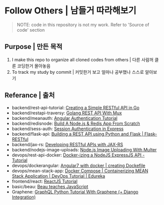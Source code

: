 Follow Others | 남들거 따라해보기
==============

> NOTE: code in this repository is not my work. Refer to 'Source of code' section

## Purpose | 만든 목적
1. I make this repo to organize all cloned codes from others | 다른 사람꺼 클론 코딩한거 몰아놓음
2. To track my study by commit | 커밋한거 보고 얼마나 공부했나 스스로 알아보기

## Referance | 출처
- backend/rest-api-tutorial: [Creating a Simple RESTful API in Go](https://youtu.be/W5b64DXeP0o)
- backend/restapi-traversy: [Golang REST API With Mux](https://youtu.be/SonwZ6MF5BE)
- backend/meanauth: [Angular Authentication Tutorial](https://www.youtube.com/playlist?list=PLC3y8-rFHvwg2RBz6UplKTGIXREj9dV0G)
- backend/redisnode: [Build A Node.js & Redis App From Scratch](https://youtu.be/9S-mphgE5fA)
- backend/sess-auth: [Session Authentication in Express](https://youtu.be/OH6Z0dJ_Huk)
- backend/flask-api: [Building a REST API using Python and Flask | Flask-RESTful](https://www.youtube.com/watch?v=s_ht4AKnWZg)
- backend/jax-rs: [Developing RESTful APIs with JAX-RS](https://www.youtube.com/playlist?list=PLqq-6Pq4lTTZh5U8RbdXq0WaYvZBz2rbn)
- backend/nodejs-image-uploads: [Node.js Image Uploading With Multer](https://youtu.be/9Qzmri1WaaE)
- devops/rest-api-docker: [Docker-izing a NodeJS ExpressJS API - Tutorial](https://www.youtube.com/watch?v=CsWoMpK3EtE)
- devops/dockerangular: [Angular7 with docker | creating Dockefile](https://www.youtube.com/watch?v=na2DqaoBlUc)
- devops/mean-stack-app: [Docker Compose | Containerizing MEAN Stack Application | DevOps Tutorial | Edureka](https://www.youtube.com/watch?v=WZa7GsqyS3w)
- frontend/react: [ReactJS Tutorial](https://youtu.be/QFaFIcGhPoM)
- basic/beau: [Beau teaches JavaScript](https://www.youtube.com/playlist?list=PLWKjhJtqVAbmoiNlqLJg1gxEjEuKHHcn_)
- Graphene: [GraphQL Python Tutorial With Graphene (+ Django Integration)](https://youtu.be/-0uxxht4mko)
